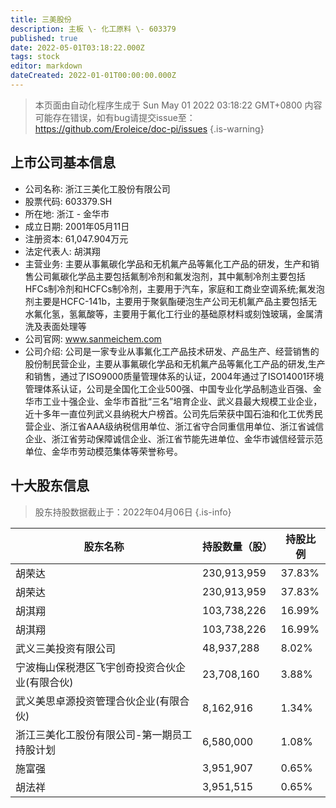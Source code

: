 ```yaml
---
title: 三美股份
description: 主板 \- 化工原料 \- 603379
published: true
date: 2022-05-01T03:18:22.000Z
tags: stock
editor: markdown
dateCreated: 2022-01-01T00:00:00.000Z
---
```


> 本页面由自动化程序生成于 Sun May 01 2022 03:18:22 GMT+0800
> 内容可能存在错误，如有bug请提交issue至：https://github.com/Eroleice/doc-pi/issues
{.is-warning}

## 上市公司基本信息
- 公司名称: 浙江三美化工股份有限公司
- 股票代码: 603379.SH
- 所在地: 浙江 - 金华市
- 成立日期: 2001年05月11日
- 注册资本: 61,047.904万元
- 法定代表人: 胡淇翔
- 主营业务: 主要从事氟碳化学品和无机氟产品等氟化工产品的研发，生产和销售公司氟碳化学品主要包括氟制冷剂和氟发泡剂，其中氟制冷剂主要包括HFCs制冷剂和HCFCs制冷剂，主要用于汽车，家庭和工商业空调系统;氟发泡剂主要是HCFC-141b，主要用于聚氨酯硬泡生产公司无机氟产品主要包括无水氟化氢，氢氟酸等，主要用于氟化工行业的基础原材料或刻蚀玻璃，金属清洗及表面处理等
- 公司官网: www.sanmeichem.com
- 公司介绍: 公司是一家专业从事氟化工产品技术研发、产品生产、经营销售的股份制民营企业，主要从事氟碳化学品和无机氟产品等氟化工产品的研发,生产和销售，通过了ISO9000质量管理体系的认证，2004年通过了ISO14001环境管理体系认证，公司是全国化工企业500强、中国专业化学品制造业百强、金华市工业十强企业、金华市首批“三名”培育企业、武义县最大规模工业企业，近十多年一直位列武义县纳税大户榜首。公司先后荣获中国石油和化工优秀民营企业、浙江省AAA级纳税信用单位、浙江省守合同重信用单位、浙江省诚信企业、浙江省劳动保障诚信企业、浙江省节能先进单位、金华市诚信经营示范单位、金华市劳动模范集体等荣誉称号。


## 十大股东信息
> 股东持股数据截止于：2022年04月06日
{.is-info}

| 股东名称 | 持股数量（股） | 持股比例 |
| --- | --- | --- |
| 胡荣达 | 230,913,959 | 37.83% |
| 胡荣达 | 230,913,959 | 37.83% |
| 胡淇翔 | 103,738,226 | 16.99% |
| 胡淇翔 | 103,738,226 | 16.99% |
| 武义三美投资有限公司 | 48,937,288 | 8.02% |
| 宁波梅山保税港区飞宇创奇投资合伙企业(有限合伙) | 23,708,160 | 3.88% |
| 武义美思卓源投资管理合伙企业(有限合伙) | 8,162,916 | 1.34% |
| 浙江三美化工股份有限公司-第一期员工持股计划 | 6,580,000 | 1.08% |
| 施富强 | 3,951,907 | 0.65% |
| 胡法祥 | 3,951,515 | 0.65% |




